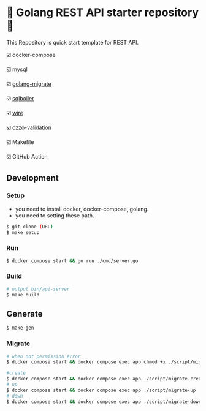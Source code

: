 # 🚙 Golang REST API starter repository 🚙
This Repository is quick start template for REST API.

☑️ docker-compose

☑️ mysql

☑️ [golang-migrate](https://github.com/golang-migrate/migrate)

☑️ [sqlboiler](https://github.com/volatiletech/sqlboiler)

☑️ [wire](https://github.com/google/wire)

☑️ [ozzo-validation](https://github.com/go-ozzo/ozzo-validation)

☑️ Makefile

☑️ GitHub Action

## Development
### Setup
- you need to install docker, docker-compose, golang.
- you need to setting these path.
```sh
$ git clone (URL)
$ make setup
```

### Run
```sh
$ docker compose start && go run ./cmd/server.go
```

### Build
```sh
# output bin/api-server
$ make build
```

## Generate
```sh
$ make gen
```

### Migrate
```sh
# when not permission error
$ docker compose start && docker compose exec app chmod +x ./script/migrate-XX

#create
$ docker compose start && docker compose exec app ./script/migrate-create XXXXXX
# up
$ docker compose start && docker compose exec app ./script/migrate-up
# down
$ docker compose start && docker compose exec app ./script/migrate-down
```
